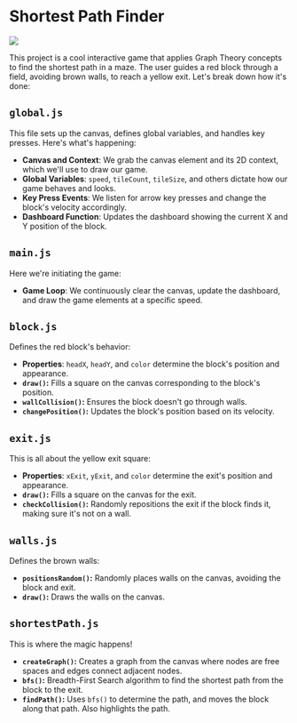 

# Shortest Path Finder

![](imgs/grafos.png)


This project is a cool interactive game that applies Graph Theory concepts to find the shortest path in a maze. The user guides a red block through a field, avoiding brown walls, to reach a yellow exit. Let's break down how it's done:

## `global.js`

This file sets up the canvas, defines global variables, and handles key presses. Here's what's happening:

- **Canvas and Context**: We grab the canvas element and its 2D context, which we'll use to draw our game.
- **Global Variables**: `speed`, `tileCount`, `tileSize`, and others dictate how our game behaves and looks.
- **Key Press Events**: We listen for arrow key presses and change the block's velocity accordingly.
- **Dashboard Function**: Updates the dashboard showing the current X and Y position of the block.

## `main.js`

Here we're initiating the game:

- **Game Loop**: We continuously clear the canvas, update the dashboard, and draw the game elements at a specific speed.

## `block.js`

Defines the red block's behavior:

- **Properties**: `headX`, `headY`, and `color` determine the block's position and appearance.
- **`draw()`:** Fills a square on the canvas corresponding to the block's position.
- **`wallCollision()`:** Ensures the block doesn't go through walls.
- **`changePosition()`:** Updates the block's position based on its velocity.

## `exit.js`

This is all about the yellow exit square:

- **Properties**: `xExit`, `yExit`, and `color` determine the exit's position and appearance.
- **`draw()`:** Fills a square on the canvas for the exit.
- **`checkCollision()`:** Randomly repositions the exit if the block finds it, making sure it's not on a wall.

## `walls.js`

Defines the brown walls:

- **`positionsRandom()`:** Randomly places walls on the canvas, avoiding the block and exit.
- **`draw()`:** Draws the walls on the canvas.

## `shortestPath.js`

This is where the magic happens!

- **`createGraph()`:** Creates a graph from the canvas where nodes are free spaces and edges connect adjacent nodes.
- **`bfs()`:** Breadth-First Search algorithm to find the shortest path from the block to the exit.
- **`findPath()`:** Uses `bfs()` to determine the path, and moves the block along that path. Also highlights the path.

